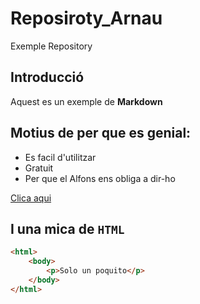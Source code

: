 # Reposiroty_Arnau
Exemple Repository 

## Introducció
Aquest es un exemple de **Markdown**

## Motius de per que es genial:
* Es facil d'utilitzar
* Gratuit
* Per que el Alfons ens obliga a dir-ho

[Clica aqui](https://www.markdowntutorial.com/)

## I una mica de `HTML`
```html
<html>
    <body>
        <p>Solo un poquito</p>
    </body>
</html>
```